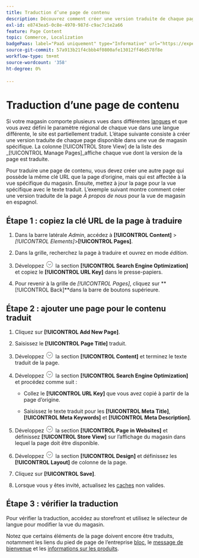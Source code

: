 ```yaml
---
title: Traduction d’une page de contenu
description: Découvrez comment créer une version traduite de chaque page disponible dans une vue de magasin spécifique.
exl-id: e8743ea5-0c8e-4970-987d-c9ac7c1e2a66
feature: Page Content
topic: Commerce, Localization
badgePaas: label="PaaS uniquement" type="Informative" url="https://experienceleague.adobe.com/en/docs/commerce/user-guides/product-solutions" tooltip="S’applique uniquement aux projets Adobe Commerce on Cloud (infrastructure PaaS gérée par Adobe) et aux projets On-premise."
source-git-commit: 57a913b21f4cbbb4f0800afe13012ff46d578f8e
workflow-type: tm+mt
source-wordcount: '358'
ht-degree: 0%

---
```


# Traduction d’une page de contenu

Si votre magasin comporte plusieurs vues dans différentes [langues](../stores-purchase/store-localize.md) et que vous avez défini le paramètre régional de chaque vue dans une langue différente, le site est partiellement traduit. L’étape suivante consiste à créer une version traduite de chaque page disponible dans une vue de magasin spécifique. La colonne [!UICONTROL Store View] de la liste des _[!UICONTROL Manage Pages]_affiche chaque vue dont la version de la page est traduite.

Pour traduire une page de contenu, vous devez créer une autre page qui possède la même clé URL que la page d’origine, mais qui est affectée à la vue spécifique du magasin. Ensuite, mettez à jour la page pour la vue spécifique avec le texte traduit. L’exemple suivant montre comment créer une version traduite de la page _À propos de nous_ pour la vue de magasin en espagnol.

## Étape 1 : copiez la clé URL de la page à traduire

1. Dans la barre latérale _Admin_, accédez à **[!UICONTROL Content]** > _[!UICONTROL Elements]_>**[!UICONTROL Pages]**.

1. Dans la grille, recherchez la page à traduire et ouvrez en mode _édition_.

1. Développez ![Sélecteur d’extension](../assets/icon-display-expand.png) la section **[!UICONTROL Search Engine Optimization]** et copiez le **[!UICONTROL URL Key]** dans le presse-papiers.

1. Pour revenir à la grille de _[!UICONTROL Pages]_, cliquez sur **[!UICONTROL Back]**dans la barre de boutons supérieure.

## Étape 2 : ajouter une page pour le contenu traduit

1. Cliquez sur **[!UICONTROL Add New Page]**.

1. Saisissez le **[!UICONTROL Page Title]** traduit.

1. Développez ![Sélecteur de développement](../assets/icon-display-expand.png) la section **[!UICONTROL Content]** et terminez le texte traduit de la page.

1. Développez ![Sélecteur d’extension](../assets/icon-display-expand.png) la section **[!UICONTROL Search Engine Optimization]** et procédez comme suit :

   - Collez le **[!UICONTROL URL Key]** que vous avez copié à partir de la page d’origine.

   - Saisissez le texte traduit pour les **[!UICONTROL Meta Title]**, **[!UICONTROL Meta Keywords]** et **[!UICONTROL Meta Description]**.

1. Développez ![Sélecteur d’extension](../assets/icon-display-expand.png) la section **[!UICONTROL Page in Websites]** et définissez **[!UICONTROL Store View]** sur l’affichage du magasin dans lequel la page doit être disponible.

1. Développez ![Sélecteur d’extension](../assets/icon-display-expand.png) la section **[!UICONTROL Design]** et définissez les **[!UICONTROL Layout]** de colonne de la page.

1. Cliquez sur **[!UICONTROL Save]**.

1. Lorsque vous y êtes invité, actualisez les [caches](../systems/cache-management.md) non valides.

## Étape 3 : vérifier la traduction

Pour vérifier la traduction, accédez au storefront et utilisez le sélecteur de langue pour modifier la vue du magasin.

Notez que certains éléments de la page doivent encore être traduits, notamment les liens du pied de page de l’entreprise [bloc](block-add.md), le [message de bienvenue](../getting-started/storefront-branding.md#change-the-welcome-message) et les [informations sur les produits](../stores-purchase/store-localize.md#localize-products).

